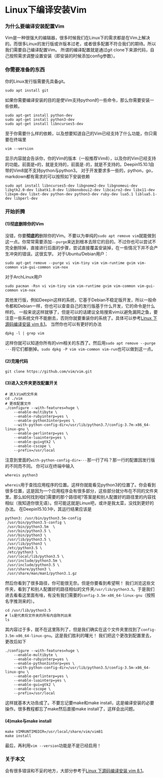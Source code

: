 # Linux下编译安装Vim
### 为什么要编译安装配置Vim
Vim是一种很强大的编辑器，很多时候我们在Linux下的需求都是在Vim上解决的。而很多Linux的发行版或许版本过老，或者很多配置不符合我们的期待。所以我们需要自己编译配置Vim。
所谓的编译配置就是通过git clone下来源代码，自己按照需求调整设置安装（即安装的时候添加config参数）。
### 你需要准备的东西
你的Linux发行版需要先具备git。
```shell
sudo apt install git
 ```
如果你需要编译安装的目的是使Vim支持python的一些命令，那么你需要安装一些依赖。
 ```shell
sudo apt-get install python-dev
sudo apt-get install python3-dev
sudo apt-get install libncurses5-dev
 ```
至于你需要什么样的依赖，以及想要知道自己的Vim已经支持了什么功能，你只需要在终端里
```shell
vim --version
 ```
显示内容就会告诉你，你的Vim的版本（一般推荐Vim8），以及你的Vim已经支持的功能。前面是`+`的，就是支持的，前面是`-`的，就是不支持的。Deepin15.10.1自带的Vim8就不支持python与python3。
对于开发要求多一些的，python，go，markdown都有需求的可以按照如下安装依赖
```shell
sudo apt install libncurses5-dev libgnome2-dev libgnomeui-dev libgtk2.0-dev libatk1.0-dev libbonoboui2-dev libcairo2-dev libx11-dev libxpm-dev libxt-dev python-dev python3-dev ruby-dev lua5.1 liblua5.1-dev libperl-dev 
 ```
### 开始折腾
#### (1)彻底删除你的Vim
没错，你要**彻底的**删除你的Vim。不要以为单纯的`sudo apt remove vim`就能做到这一点。你常常需要添加`--purge`来达到根本去除它的目的。不过你也可以尝试不完全删除掉，直接进行后面的步骤，尝试直接覆盖安装掉，在一些情况下并不会产生冲突的错误。这很玄学。
对于Ubuntu/Debian用户：
```shell
sudo apt-get remove --purge vi vim-tiny vim vim-runtime gvim vim-common vim-gui-common vim-nox
 ```
对于ArchLinux用户
```shell
sudo pacman -Rsn vi vim-tiny vim vim-runtime gvim vim-common vim-gui-common vim-nox
 ```
 其他发行版，例如Deepin这样的系统，它基于Debian不稳定版开发，所以一般命令都和Debian一样，你也可以查查自己的发行版基于什么开发，它的命令是什么样的。
一般来说这样就够了，但是可以的话建议全局搜索vim以避免漏网之鱼，要注意一些系统文件不能删去，否则你就要重装你的系统了。具体可以参考[Linux 下源码编译安装 vim 8.1](https://www.v2ex.com/t/483931)。
当然你也可以有更好的办法
```shell
dpkg -l | grep vim
 ```
 这样你就可以知道你所有的vim相关的东西了。然后用`sudo apt remove --purge ···`将它们都删掉。`sudo dpkg -P vim vim-common vim-run`也可以做到这一点。
#### (2)克隆代码
```shell
git clone https://github.com/vim/vim.git
 ```
#### (3)进入文件夹更改配置开关
```shell
# 进入Vim的文件夹
cd ./vim
# 更改配置文件
./configure --with-features=huge \
    --enable-multibyte \
    --enable-rubyinterp=yes \
    --enable-python3interp=yes \
    --with-python-config-dir=/usr/lib/python3.7/config-3.7m-x86_64-linux-gnu \
    --enable-perlinterp=yes \
    --enable-luainterp=yes \
    --enable-gui=gtk2 \
    --enable-cscope \
    --prefix=/usr/local
 ```
 注意到里面的`with-python-config-dir=···`那一行了吗？那一行的配置因发行版的不同而不同。
 你可以在终端中输入
 ```shell
whereis python3
  ```
`whereis`用于查找应用程序的位置。这样你就能看见python3的位置了。你会看到很多位置，这是因为一个应用程序会有很多部分，这些部分就分布在不同的文件夹里。那么如何找到咱们需要的那个路径呢?答案是和别人配置好的路径里的内容找相似（我知道你很无语）。但可能这就是Linux吧，或许是我太菜，没找到更好的办法。
在Deepin15.10.1中，其运行结果应该是
```shell
python3: /usr/bin/python3.5m-config
 /usr/bin/python3.5-config \
 /usr/bin/python3.5m  \
 /usr/bin/python3.5 \
 /usr/bin/python3 \
 /usr/lib/python3.5 \
 /usr/lib/python3 \
 /etc/python3.5 \
 /etc/python3 \
 /usr/local/lib/python3.5 \
 /usr/include/python3.5m \
 /usr/include/python3.5 \
 /usr/share/python3 \
 /usr/share/man/man1/python3.1.gz
 ```
 然后你看到了很多路径，你可能很无奈。但是你要看到希望啊！
 我们浏览这些文件夹，看到了和别人配置好的路径相似的文件夹`/usr/lib/python3.5`。于是我们进去看看这里面有啥，有没有我们需要的`config-3.5m-x86_64-linux-gnu`（按照名字推测来的）。
```shell
cd /usr/lib/python3.5
# ls是代表将文件夹的所有内容陈列出来
ls
  ```
其内容过于多，就不在这里陈列了，但是我们确实在这个文件夹里找到了`config-3.5m-x86_64-linux-gnu`。这是我们胜利的曙光！
我们把这个更改到配置里去，更改后如下
```shell
./configure --with-features=huge \
    --enable-multibyte \
    --enable-rubyinterp=yes \
    --enable-python3interp=yes \
    --with-python-config-dir=/usr/lib/python3.5/config-3.5m-x86_64-linux-gnu \
    --enable-perlinterp=yes \
    --enable-luainterp=yes \
    --enable-gui=gtk2 \
    --enable-cscope \
    --prefix=/usr/local
 ```
 这样就基本大功告成了。不要忘记要make和make install，这是编译安装的必要操作。很多教程都忘了make然后直接make install了，这样会出问题。
 #### (4)make与make install
 ```shell
make VIMRUNTIMEDIR=/usr/local/share/vim/vim81
make install
 ```
最后，再利用`vim --version`功能是不是已经启用！
### 关于本文
会有很多错误和不妥的地方，大部分参考于[Linux 下源码编译安装 vim 8.1](https://www.v2ex.com/t/483931)。
